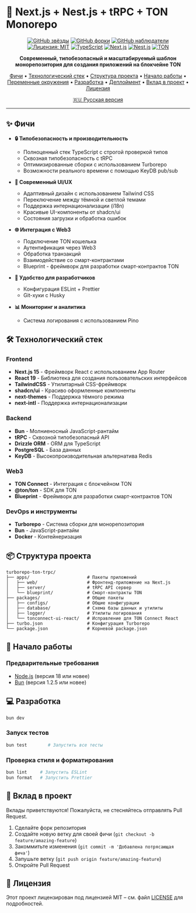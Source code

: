 # 🚀 Next.js + Nest.js + tRPC + TON Monorepo

<div align="center">

[![GitHub звёзды](https://img.shields.io/github/stars/DKeken/turborepo-ton-trpc?style=for-the-badge)](https://github.com/DKeken/turborepo-ton-trpc/stargazers)
[![GitHub форки](https://img.shields.io/github/forks/DKeken/turborepo-ton-trpc?style=for-the-badge)](https://github.com/DKeken/turborepo-ton-trpc/network/members)
[![GitHub наблюдатели](https://img.shields.io/github/watchers/DKeken/turborepo-ton-trpc?style=for-the-badge)](https://github.com/DKeken/turborepo-ton-trpc/watchers)
[![Лицензия: MIT](https://img.shields.io/badge/License-MIT-yellow.svg?style=for-the-badge)](https://opensource.org/licenses/MIT)
[![TypeScript](https://img.shields.io/badge/TypeScript-007ACC?style=for-the-badge&logo=typescript&logoColor=white)](https://www.typescriptlang.org/)
[![Next.js](https://img.shields.io/badge/Next.js-000000?style=for-the-badge&logo=next.js&logoColor=white)](https://nextjs.org/)
[![Nest.js](https://img.shields.io/badge/Nest.js-E0234E?style=for-the-badge&logo=nestjs&logoColor=white)](https://nestjs.com/)
[![TON](https://img.shields.io/badge/TON-0088CC?style=for-the-badge&logo=telegram&logoColor=white)](https://ton.org/)

</div>

<p align="center">
  <strong>Современный, типобезопасный и масштабируемый шаблон монорепозитория для создания приложений на блокчейне TON</strong>
</p>

<p align="center">
  <a href="#-фичи">Фичи</a> •
  <a href="#-технологический-стек">Технологический стек</a> •
  <a href="#-структура-проекта">Структура проекта</a> •
  <a href="#-начало-работы">Начало работы</a> •
  <a href="#-переменные-окружения">Переменные окружения</a> •
  <a href="#-разработка">Разработка</a> •
  <a href="#-деплоймент">Деплоймент</a> •
  <a href="#-вклад-в-проект">Вклад в проект</a> •
  <a href="#-лицензия">Лицензия</a>
</p>

<p align="center">
  <a href="README.ru.md">🇷🇺 Русская версия</a>
</p>

---

## ✨ Фичи

- **🔒 Типобезопасность и производительность**

  - Полноценный стек TypeScript с строгой проверкой типов
  - Сквозная типобезопасность с tRPC
  - Оптимизированные сборки с использованием Turborepo
  - Возможности реального времени с помощью KeyDB pub/sub

- **🎨 Современный UI/UX**

  - Адаптивный дизайн с использованием Tailwind CSS
  - Переключение между тёмной и светлой темами
  - Поддержка интернационализации (i18n)
  - Красивые UI-компоненты от shadcn/ui
  - Состояния загрузки и обработка ошибок

- **🌐 Интеграция с Web3**

  - Подключение TON кошелька
  - Аутентификация через Web3
  - Обработка транзакций
  - Взаимодействие со смарт-контрактами
  - Blueprint - фреймворк для разработки смарт-контрактов TON

- **🚀 Удобство для разработчиков**

  - Конфигурация ESLint + Prettier
  - Git-хуки с Husky

- **📊 Мониторинг и аналитика**

  - Система логирования с использованием Pino

## 🛠️ Технологический стек

### Frontend

- **Next.js 15** - Фреймворк React с использованием App Router
- **React 19** - Библиотека для создания пользовательских интерфейсов
- **TailwindCSS** - Утилитарный CSS-фреймворк
- **shadcn/ui** - Красиво оформленные компоненты
- **next-themes** - Поддержка тёмного режима
- **next-intl** - Поддержка интернационализации

### Backend

- **Bun** - Молниеносный JavaScript-рантайм
- **tRPC** - Сквозной типобезопасный API
- **Drizzle ORM** - ORM для TypeScript
- **PostgreSQL** - База данных
- **KeyDB** - Высокопроизводительная альтернатива Redis

### Web3

- **TON Connect** - Интеграция с блокчейном TON
- **@ton/ton** - SDK для TON
- **Blueprint** - Фреймворк для разработки смарт-контрактов TON

### DevOps и инструменты

- **Turborepo** - Система сборки для монорепозитория
- **Bun** - JavaScript-рантайм
- **Docker** - Контейнеризация

## 📦 Структура проекта

```
turborepo-ton-trpc/
├── apps/                      # Пакеты приложений
│   ├── web/                   # Фронтенд-приложение на Next.js
│   ├── server/                # tRPC API сервер
│   └── blueprint/             # Смарт-контракты TON
├── packages/                  # Общие пакеты
│   ├── configs/               # Общие конфигурации
│   ├── database/              # Схема базы данных и утилиты
│   ├── logger/                # Утилиты логирования
│   └── tonconnect-ui-react/   # Исправление для TON Connect React
├── turbo.json                 # Конфигурация Turborepo
└── package.json               # Корневой package.json
```

## 🚀 Начало работы

### Предварительные требования

- [Node.js](https://nodejs.org/) (версия 18 или новее)
- [Bun](https://bun.sh/) (версия 1.2.5 или новее)

## 💻 Разработка

```bash
bun dev
```

### Запуск тестов

```bash
bun test        # Запустить все тесты
```

### Проверка стиля и форматирования

```bash
bun lint     # Запустить ESLint
bun format   # Запустить Prettier
```

## 👥 Вклад в проект

Вклады приветствуются! Пожалуйста, не стесняйтесь отправлять Pull Request.

1. Сделайте форк репозитория
2. Создайте новую ветку для своей фичи (`git checkout -b feature/amazing-feature`)
3. Закоммитьте изменения (`git commit -m 'Добавлена потрясающая фича'`)
4. Запушьте ветку (`git push origin feature/amazing-feature`)
5. Откройте Pull Request

## 📄 Лицензия

Этот проект лицензирован под лицензией MIT – см. файл [LICENSE](LICENSE) для подробностей.
